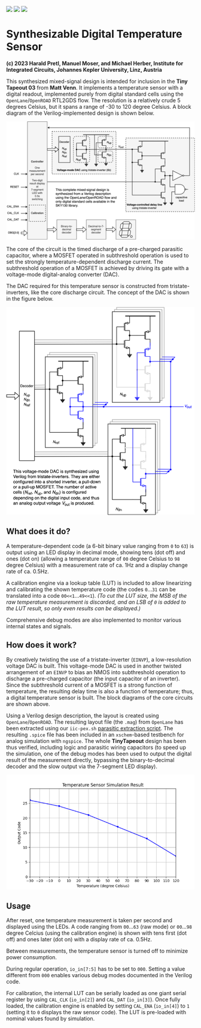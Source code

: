 ![](../../workflows/gds/badge.svg) ![](../../workflows/docs/badge.svg) ![](../../workflows/test/badge.svg)

# Synthesizable Digital Temperature Sensor

**(c) 2023 Harald Pretl, Manuel Moser, and Michael Herber, Institute for Integrated Circuits, Johannes Kepler University, Linz, Austria**

This synthesized mixed-signal design is intended for inclusion in the **Tiny Tapeout 03** from **Matt Venn**. It implements a temperature sensor with a digital readout, implemented purely from digital standard cells using the `OpenLane`/`OpenROAD` RTL2GDS flow. The resolution is a relatively crude 5 degrees Celsius, but it spans a range of -30 to 120 degree Celsius. A block diagram of the Verilog-implemented design is shown below.

![Synthesized digital temperature sensor](doc/synthesized_temperature_sensor.png)

The core of the circuit is the timed discharge of a pre-charged parasitic capacitor, where a MOSFET operated in subthreshold operation is used to set the strongly temperature-dependent discharge current. The subthreshold operation of a MOSFET is achieved by driving its gate with a voltage-mode digital-analog converter (DAC).

The DAC required for this temperature sensor is constructed from tristate-inverters, like the core discharge circuit. The concept of the DAC is shown in the figure below.

![Voltage-mode DAC](doc/voltage_dac.png)

## What does it do?

A temperature-dependent code (a 6-bit binary value ranging from `0` to `63`) is output using an LED display in decimal mode, showing tens (dot off) and ones (dot on) (allowing a temperature range of `00` degree Celsius to `98` degree Celsius) with a measurement rate of ca. 1Hz and a display change rate of ca. 0.5Hz.

A calibration engine via a lookup table (LUT) is included to allow linearizing and calibrating the shown temperature code (the codes `0`...`31` can be translated into a code `00<<1`...`49<<1`). _(To cut the LUT size, the MSB of the raw temperature measurement is discarded, and an LSB of `0` is added to the LUT result, so only even results can be displayed.)_

Comprehensive debug modes are also implemented to monitor various internal states and signals.

## How does it work?

By creatively twisting the use of a tristate-inverter (`EINVP`), a low-resolution voltage DAC is built. This voltage-mode DAC is used in another twisted arrangement of an `EINVP` to bias an NMOS into subthreshold operation to discharge a pre-charged capacitor (the input capacitor of an inverter). Since the subthreshold current of a MOSFET is a strong function of temperature, the resulting delay time is also a function of temperature; thus, a digital temperature sensor is built. The block diagrams of the core circuits are shown above.

Using a Verilog design description, the layout is created using `OpenLane`/`OpenROAD`. The resulting layout file (the `.mag`) from `OpenLane` has been extracted using our `iic-pex.sh` [parasitic extraction script](https://github.com/iic-jku/iic-osic-tools). The resulting `.spice` file has been included in an `xschem`-based testbench for analog simulation with `ngspice`. The whole **TinyTapeout** design has been thus verified, including logic and parasitic wiring capacitors (to speed up the simulation, one of the debug modes has been used to output the digital result of the measurement directly, bypassing the binary-to-decimal decoder and the slow output via the 7-segment LED display).

![Digital temperature sensor simulation result](doc/sensor_simulation_result.png)

## Usage

After reset, one temperature measurement is taken per second and displayed using the LEDs. A code ranging from `00`...`63` (raw mode) or `00`...`98` degree Celcius (using the calibration engine) is shown with tens first (dot off) and ones later (dot on) with a display rate of ca. 0.5Hz.

Between measurements, the temperature sensor is turned off to minimize power consumption.

During regular operation, `io_in[7:5]` has to be set to `000`. Setting a value different from `000` enables various debug modes documented in the Verilog code.

For calibration, the internal LUT can be serially loaded as one giant serial register by using `CAL_CLK` (`io_in[2]`) and `CAL_DAT` (`io_in[3]`). Once fully loaded, the calibration engine is enabled by setting `CAL_ENA` (`io_in[4]`) to `1` (setting it to `0` displays the raw sensor code). The LUT is pre-loaded with nominal values found by simulation.
